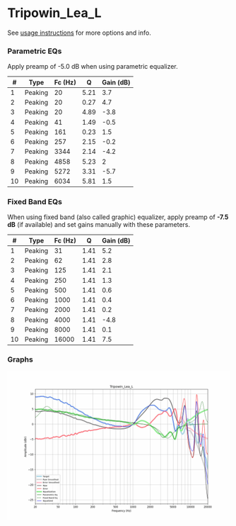 # Tripowin_Lea_L
See [usage instructions](https://github.com/jaakkopasanen/AutoEq#usage) for more options and info.

### Parametric EQs
Apply preamp of -5.0 dB when using parametric equalizer.

|   # | Type    |   Fc (Hz) |    Q |   Gain (dB) |
|-----|---------|-----------|------|-------------|
|   1 | Peaking |        20 | 5.21 |         3.7 |
|   2 | Peaking |        20 | 0.27 |         4.7 |
|   3 | Peaking |        20 | 4.89 |        -3.8 |
|   4 | Peaking |        41 | 1.49 |        -0.5 |
|   5 | Peaking |       161 | 0.23 |         1.5 |
|   6 | Peaking |       257 | 2.15 |        -0.2 |
|   7 | Peaking |      3344 | 2.14 |        -4.2 |
|   8 | Peaking |      4858 | 5.23 |         2   |
|   9 | Peaking |      5272 | 3.31 |        -5.7 |
|  10 | Peaking |      6034 | 5.81 |         1.5 |

### Fixed Band EQs
When using fixed band (also called graphic) equalizer, apply preamp of **-7.5 dB** (if available) and set gains manually with these parameters.

|   # | Type    |   Fc (Hz) |    Q |   Gain (dB) |
|-----|---------|-----------|------|-------------|
|   1 | Peaking |        31 | 1.41 |         5.2 |
|   2 | Peaking |        62 | 1.41 |         2.8 |
|   3 | Peaking |       125 | 1.41 |         2.1 |
|   4 | Peaking |       250 | 1.41 |         1.3 |
|   5 | Peaking |       500 | 1.41 |         0.6 |
|   6 | Peaking |      1000 | 1.41 |         0.4 |
|   7 | Peaking |      2000 | 1.41 |         0.2 |
|   8 | Peaking |      4000 | 1.41 |        -4.8 |
|   9 | Peaking |      8000 | 1.41 |         0.1 |
|  10 | Peaking |     16000 | 1.41 |         7.5 |

### Graphs
![](./Tripowin_Lea_L.png)
